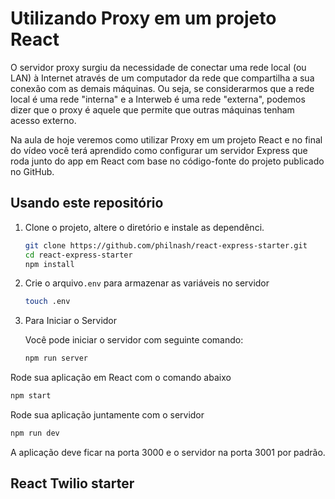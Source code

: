 # Utilizando Proxy em um projeto React

O servidor proxy surgiu da necessidade de conectar uma rede local (ou LAN) à Internet através de um computador da rede que compartilha a sua conexão com as demais máquinas. Ou seja, se considerarmos que a rede local é uma rede "interna" e a Interweb é uma rede "externa", podemos dizer que o proxy é aquele que permite que outras máquinas tenham acesso externo.

Na aula de hoje veremos como utilizar Proxy em um projeto React e no final do vídeo você terá aprendido como configurar um servidor Express que roda junto do app em React com base no código-fonte do projeto publicado no GitHub.

## Usando este repositório

1. Clone o projeto, altere o diretório e instale as dependênci.

   ```bash
   git clone https://github.com/philnash/react-express-starter.git
   cd react-express-starter
   npm install
   ```

2. Crie o arquivo`.env` para armazenar as variáveis no servidor

   ```bash
   touch .env
   ```

3. Para Iniciar o Servidor

   Você pode iniciar o servidor com seguinte comando:

   ```bash
   npm run server
   ```

  Rode sua aplicação em React com o comando abaixo

   ```bash
   npm start
   ```

   Rode sua aplicação juntamente com o servidor

   ```bash
   npm run dev
   ```

   A aplicação deve ficar na porta 3000 e o servidor na porta 3001 por padrão.

## React Twilio starter
